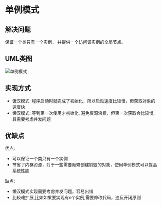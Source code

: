 # 单例模式
## 解决问题
保证一个类只有一个实例， 并提供一个访问该实例的全局节点。

## UML类图
![单例模式](https://refactoringguru.cn/images/patterns/diagrams/singleton/structure-zh-2x.png)

## 实现方式
* 饿汉模式: 程序启动时就完成了初始化，所以启动速度比较慢，但获取对象的速度快
* 懒汉模式: 等到第一次使用才初始化, 避免资源浪费，但第一次获取会比较慢,且需要考虑并发问题

## 优缺点
优点:
* 可以保证一个类只有一个实例
* 节省了内存资源，对于一些需要频繁创建销毁的对象，使用单例模式可以提高系统性能

缺点:
* 懒汉模式实现需要考虑并发问题，容易出错
* 比较难扩展,比如如果要实现有n个实例,需要修改代码，违反开闭原则